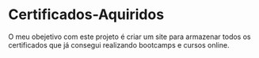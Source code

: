 # Certificados-Aquiridos

O meu obejetivo com este projeto é criar um site para armazenar todos os certificados que já consegui realizando bootcamps e cursos online.
